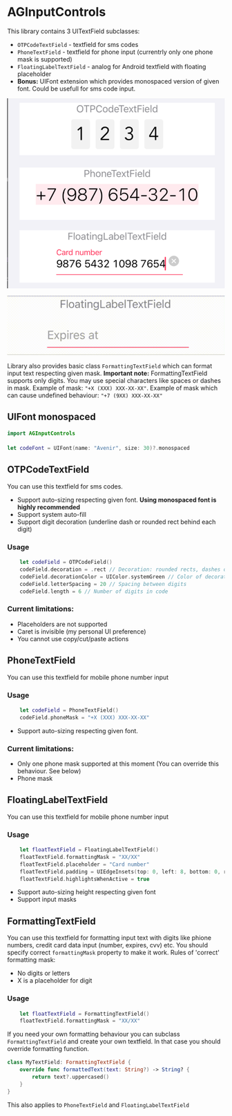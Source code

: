 # AGInputControls

This library contains 3 UITextField subclasses: 
* `OTPCodeTextField` - textfield for sms codes
* `PhoneTextField` - textfield for phone input (currentrly only one phone mask is supported)
* `FloatingLabelTextField` - analog for Android textfield with floating placeholder
* **Bonus:** UIFont extension which provides monospaced version of given font. Could be usefull for sms code input.

![How it looks](https://github.com/ivedeneev/AGInputControls/blob/main/Previews/visual.png "How it looks")

![How it looks](https://github.com/ivedeneev/AGInputControls/blob/main/Previews/float_anim.gif "How it looks")


Library also provides basic class `FormattingTextField` which can format input text respecting given mask. **Important note:** FormattingTextField supports only digits. You may use special characters like spaces or dashes in mask. Example of mask: `"+X (XXX) XXX-XX-XX"`. Example of mask which can cause undefined behaviour: `"+7 (9XX) XXX-XX-XX"`

## UIFont monospaced

```swift
import AGInputControls

let codeFont = UIFont(name: "Avenir", size: 30)?.monospaced
```

## OTPCodeTextField
You can use this textfield for sms codes.

* Support auto-sizing respecting given font. **Using monospaced font is highly recommended**
* Support system auto-fill
* Support digit decoration (underline dash or rounded rect behind each digit)

### Usage
```swift
    let codeField = OTPCodeField()
    codeField.decoration = .rect // Decoration: rounded rects, dashes or none. See OTPCodeField.Decoration
    codeField.decorationColor = UIColor.systemGreen // Color of decoration elements
    codeField.letterSpacing = 20 // Spacing between digits
    codeField.length = 6 // Number of digits in code
```

### Current limitations:
* Placeholders are not supported
* Caret is invisible (my personal UI preference)
* You cannot use copy/cut/paste actions 

## PhoneTextField
You can use this textfield for mobile phone number input

### Usage
```swift
    let codeField = PhoneTextField()
    codeField.phoneMask = "+X (XXX) XXX-XX-XX"
```

* Support auto-sizing respecting given font.

### Current limitations:
* Only one phone mask supported at this moment (You can override this behaviour. See below)
* Phone mask 

## FloatingLabelTextField
You can use this textfield for mobile phone number input

### Usage
```swift
    let floatTextField = FloatingLabelTextField()
    floatTextField.formattingMask = "XX/XX"
    floatTextField.placeholder = "Card number"
    floatTextField.padding = UIEdgeInsets(top: 0, left: 8, bottom: 0, right: 0)
    floatTextField.highlightsWhenActive = true
```

* Support auto-sizing height respecting given font
* Support input masks

## FormattingTextField
You can use this textfield for formatting input text with digits like phione numbers, credit card data input (number, expires, cvv) etc. You should specify correct `formattingMask` property to make it work. Rules of 'correct' formatting mask:
- No digits or letters
- X is a placeholder for digit

### Usage
```swift
    let floatTextField = FormattingTextField()
    floatTextField.formattingMask = "XX/XX"
```

If you need your own formatting behaviour you can subclass `FormattingTextField` and create your own textfield. In that case you should override formatting function.

```swift
class MyTextField: FormattingTextField {
    override func formattedText(text: String?) -> String? {
        return text?.uppercased()
    }
}
```
This also applies to `PhoneTextField` and `FloatingLabelTextField`